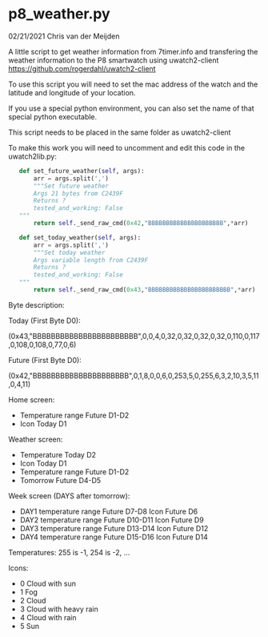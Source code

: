 # p8_weather.py

02/21/2021 Chris van der Meijden

A little script to get weather information from 7timer.info
and transfering the weather information to the P8 smartwatch
using uwatch2-client https://github.com/rogerdahl/uwatch2-client

To use this script you will need to set the mac address of the watch
and the latitude and longitude of your location.

If you use a special python environment, you can also set the name
of that special python executable.

This script needs to be placed in the same folder as uwatch2-client

To make this work you will need to uncomment and edit this code in 
the uwatch2lib.py:

```python
   def set_future_weather(self, args):
       arr = args.split(',')
       """Set future weather
       Args 21 bytes from C2439F
       Returns ?
       tested_and_working: False
   """
       return self._send_raw_cmd(0x42,"BBBBBBBBBBBBBBBBBBBBB",*arr)

   def set_today_weather(self, args):
       arr = args.split(',')
       """Set today weather
       Args variable length from C2439F
       Returns ?
       tested_and_working: False
   """
       return self._send_raw_cmd(0x43,"BBBBBBBBBBBBBBBBBBBBBBB",*arr)
```

Byte description:

Today (First Byte D0):

(0x43,"BBBBBBBBBBBBBBBBBBBBBBB",0,0,4,0,32,0,32,0,32,0,32,0,110,0,117,0,108,0,108,0,77,0,6)

Future (First Byte D0):

(0x42,"BBBBBBBBBBBBBBBBBBBBB",0,1,8,0,0,6,0,253,5,0,255,6,3,2,10,3,5,11,0,4,11)

Home screen:

* Temperature range Future D1-D2
* Icon Today D1

Weather screen:

* Temperature Today D2
* Icon Today D1
* Temperature range Future D1-D2
* Tomorrow Future D4-D5

Week screen (DAYS after tomorrow):

* DAY1 temperature range Future D7-D8 Icon Future D6
* DAY2 temperature range Future D10-D11 Icon Future D9
* DAY3 temperature range Future D13-D14 Icon Future D12
* DAY4 temperature range Future D15-D16 Icon Future D14

Temperatures: 255 is -1, 254 is -2, ...

Icons:

* 0 Cloud with sun
* 1 Fog
* 2 Cloud
* 3 Cloud with heavy rain
* 4 Cloud with rain
* 5 Sun
